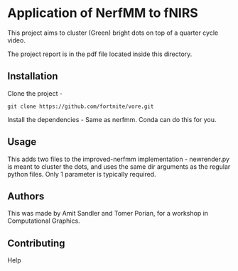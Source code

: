 # Application of NerfMM to fNIRS

This project aims to cluster (Green) bright dots on top of a quarter cycle video. 

The project report is in the pdf file located inside this directory.

## Installation

Clone the project - 

`git clone https://github.com/fortnite/vore.git`

Install the dependencies - Same as nerfmm. Conda can do this for you.

## Usage

This adds two files to the improved-nerfmm implementation - newrender.py is meant to cluster the dots, and uses the same dir arguments as the regular python files. Only 1 parameter is typically required.

## Authors
This was made by Amit Sandler and Tomer Porian, for a workshop in Computational Graphics.

## Contributing
Help
